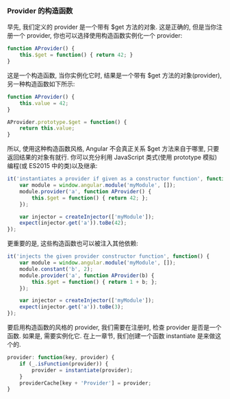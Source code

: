 ### Provider 的构造函数

早先, 我们定义的 provider 是一个带有 $get 方法的对象. 这是正确的, 但是当你注册一个 provider, 你也可以选择使用构造函数实例化一个 provider:

```js
function AProvider() {
    this.$get = function() { return 42; }
}
```

这是一个构造函数, 当你实例化它时, 结果是一个带有 $get 方法的对象(provider), 另一种构造函数如下所示:

```js
function AProvider() {
    this.value = 42;
}

AProvider.prototype.$get = function() {
    return this.value;
}
```

所以, 使用这种构造函数风格, Angular 不会真正关系 $get 方法来自于哪里, 只要返回结果的对象有就行. 你可以充分利用 JavaScript 类式(使用 prototype 模拟)编程(或 ES2015 中的类)以及继承:

```js
it('instantiates a provider if given as a constructor function', function() {
    var module = window.angular.module('myModule', []);
    module.provider('a', function AProvider() {
        this.$get = function() { return 42; };
    });

    var injector = createInjector(['myModule']);
    expect(injector.get('a')).toBe(42);
});
```

更重要的是, 这些构造函数也可以被注入其他依赖:

```js
it('injects the given provider constructor function', function() {
    var module = window.angular.module('myModule', []);
    module.constant('b', 2);
    module.provider('a', function AProvider(b) {
        this.$get = function() { return 1 + b; };
    });

    var injector = createInjector(['myModule']);
    expect(injector.get('a')).toBe(3);
});
```

要启用构造函数的风格的 provider, 我们需要在注册时, 检查 provider 是否是一个函数. 如果是, 需要实例化它. 在上一章节, 我们创建一个函数 instantiate 是来做这个的.

```js
provider: function(key, provider) {
    if (_.isFunction(provider)) {
        provider = instantiate(provider);
    }
    providerCache[key + 'Provider'] = provider;
}
```
